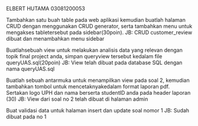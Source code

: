 ELBERT HUTAMA 03081200053

Tambahkan satu buah table pada web aplikasi kemudian buatlah halaman CRUD dengan menggunakan CRUD generator, serta tambahkan menu untuk mengakses tabletersebut pada sidebar(30poin).
JB: CRUD customer_review dibuat dan menambahkan menu sidebar 

Buatlahsebuah view untuk melakukan analisis data yang relevan dengan topik final project anda, simpan queryview tersebut kedalam file queryUAS.sql(20poin)
JB: View telah dibuat pada database SQL dengan nama queryUAS.sql

Buatlah sebuah antarmuka untuk menampilkan view pada soal 2, kemudian tambahkan tombol untuk mencetaknyakedalam format laporan pdf. Sertakan logo UPH dan nama berserta studentID anda pada header laporan (30)
JB: View dari soal no 2 telah dibuat di halaman admin

Buat validasi data untuk halaman insert dan update soal nomor 1
JB: Sudah dibuat pada no 1


